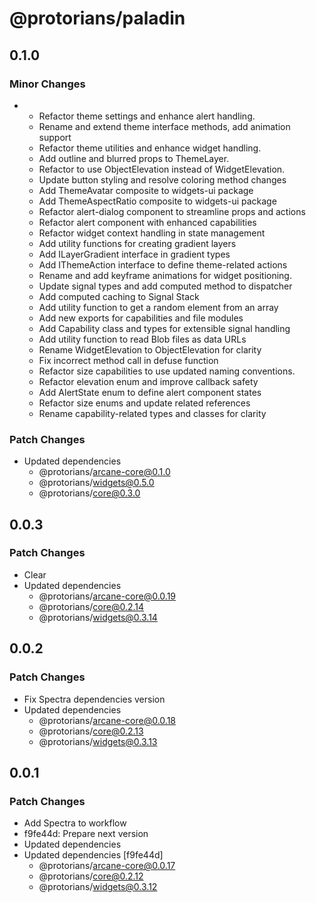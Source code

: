 # @protorians/paladin

## 0.1.0

### Minor Changes

- - Refactor theme settings and enhance alert handling.
  - Rename and extend theme interface methods, add animation support
  - Refactor theme utilities and enhance widget handling.
  - Add outline and blurred props to ThemeLayer.
  - Refactor to use ObjectElevation instead of WidgetElevation.
  - Update button styling and resolve coloring method changes
  - Add ThemeAvatar composite to widgets-ui package
  - Add ThemeAspectRatio composite to widgets-ui package
  - Refactor alert-dialog component to streamline props and actions
  - Refactor alert component with enhanced capabilities
  - Refactor widget context handling in state management
  - Add utility functions for creating gradient layers
  - Add ILayerGradient interface in gradient types
  - Add IThemeAction interface to define theme-related actions
  - Rename and add keyframe animations for widget positioning.
  - Update signal types and add computed method to dispatcher
  - Add computed caching to Signal Stack
  - Add utility function to get a random element from an array
  - Add new exports for capabilities and file modules
  - Add Capability class and types for extensible signal handling
  - Add utility function to read Blob files as data URLs
  - Rename WidgetElevation to ObjectElevation for clarity
  - Fix incorrect method call in defuse function
  - Refactor size capabilities to use updated naming conventions.
  - Refactor elevation enum and improve callback safety
  - Add AlertState enum to define alert component states
  - Refactor size enums and update related references
  - Rename capability-related types and classes for clarity

### Patch Changes

- Updated dependencies
  - @protorians/arcane-core@0.1.0
  - @protorians/widgets@0.5.0
  - @protorians/core@0.3.0

## 0.0.3

### Patch Changes

- Clear
- Updated dependencies
  - @protorians/arcane-core@0.0.19
  - @protorians/core@0.2.14
  - @protorians/widgets@0.3.14

## 0.0.2

### Patch Changes

- Fix Spectra dependencies version
- Updated dependencies
  - @protorians/arcane-core@0.0.18
  - @protorians/core@0.2.13
  - @protorians/widgets@0.3.13

## 0.0.1

### Patch Changes

- Add Spectra to workflow
- f9fe44d: Prepare next version
- Updated dependencies
- Updated dependencies [f9fe44d]
  - @protorians/arcane-core@0.0.17
  - @protorians/core@0.2.12
  - @protorians/widgets@0.3.12
